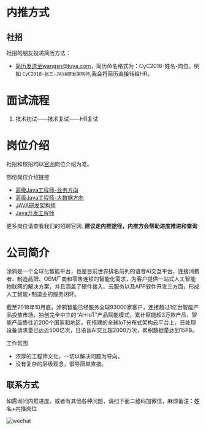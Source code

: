 # 内推方式

## 社招
社招的朋友投递简历方法：
- 简历发送至wangsn@tuya.com，简历命名格式为：CyC2018-姓名-岗位，例如 `CyC2018-张三-JAVA研发架构师`,我会将简历直接转给HR。


# 面试流程
1. 技术初试——技术复试——HR复试


# 岗位介绍
社招和校招均以[官网](https://app.mokahr.com/apply/tuya/3236#/?anchorName=0.7116484668176255&_k=fnk1yq)岗位介绍为准。

部份岗位介绍链接

 - [高级Java工程师-业务方向](https://app.mokahr.com/apply/tuya/3236#/job/9998d480-43a5-4577-b91f-cec29fe741d7?_k=cwyfu3)
 - [高级Java工程师-大数据方向](https://app.mokahr.com/apply/tuya/3236#/job/e9eff035-5719-4e05-9776-783aa16ff8c5?_k=h38ys9)
 - [JAVA研发架构师](https://app.mokahr.com/apply/tuya/3236#/job/0382966b-63ab-440b-9082-6090320a19bf?_k=ofwgzi)
 - [Java开发工程师](https://app.mokahr.com/apply/tuya/3236#/job/3d6f9058-d5de-4021-b583-ae4f40c36bb7?_k=yxclix)

更多岗位请查看我们的招聘官网.  **建议走内推途径，内推方会帮助进度推进和查询**    


# 公司简介

涂鸦是一个全球化智能平台，也是目前世界排名前列的语音AI交互平台，连接消费者、制造品牌、OEM厂商和零售连锁的智能化需求，为客户提供一站式人工智能物联网的解决方案，并且涵盖了硬件接入、云服务以及APP软件开发三方面，形成人工智能+制造业的服务闭环。

截至2018年10月底，涂鸦智能已经服务全球93000家客户，连接超过1亿台智能产品投放市场，独创完全中立的“AI+IoT”产品赋能模式，累计赋能超3万款产品，智能产品售往近200个国家和地区。在搭建的全球IoT分布式架构云平台上，日处理设备请求量已达近500亿次，日语音AI交互超2000万次，累积数据量达到15PB。

工作氛围

 - 浓厚的工程师文化，一切以解决问题为导向。
 - 没有复杂的层级观念，倡导简单直接。


## 联系方式
如需询问内推进度，或者有其他各种问题，请扫下面二维码加微信，麻烦备注：姓名+内推岗位

![wechat](https://images.tuyacn.com/misc/zuohuang-wechat.jpg)
